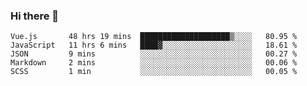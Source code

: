 ### Hi there 👋

<!--
**xin-code/Xin-code** is a ✨ _special_ ✨ repository because its `README.md` (this file) appears on your GitHub profile.

Here are some ideas to get you started:
<!--START_SECTION:waka-->
```text
Vue.js       48 hrs 19 mins  ████████████████████▒░░░░   80.95 % 
JavaScript   11 hrs 6 mins   ████▓░░░░░░░░░░░░░░░░░░░░   18.61 % 
JSON         9 mins          ░░░░░░░░░░░░░░░░░░░░░░░░░   00.27 % 
Markdown     2 mins          ░░░░░░░░░░░░░░░░░░░░░░░░░   00.06 % 
SCSS         1 min           ░░░░░░░░░░░░░░░░░░░░░░░░░   00.05 % 
```
<!--END_SECTION:waka-->

